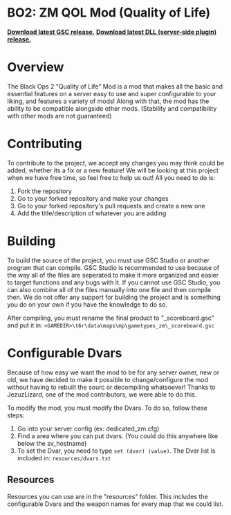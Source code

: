 BO2: ZM QOL Mod (Quality of Life)
===============================

**[Download latest GSC release.](https://github.com/mikzyy/zm-QoL-mod/releases)**
**[Download latest DLL (server-side plugin) release.](https://github.com/mikzyy/zm-QoL-mod/releases)**

# Overview

The Black Ops 2 "Quality of Life" Mod is a mod that makes all the basic and essential features on a server easy to use and super configurable to your liking, and features a variety of mods! Along with that, the mod has the ability to be compatible alongside other mods. (Stability and compatibility with other mods are not guaranteed)

# Contributing 

To contribute to the project, we accept any changes you may think could be added, whether its a fix or a new feature! We will be looking at this project when we have free time, 
so feel free to help us out! All you need to do is:
1. Fork the repository
2. Go to your forked repository and make your changes
3. Go to your forked repository's pull requests and create a new one
4. Add the title/description of whatever you are adding

# Building

To build the source of the project, you must use GSC Studio or another program that can compile. GSC Studio is recommended to use because of the way all of the files are seperated to make it more organized and easier to target functions and any bugs with it. If you cannot use GSC Studio, you can also combine all of the files manually into one file and then compile then. We do not offer any support for building the project and is something you do on your own if you have the knowledge to do so.

After compiling, you must rename the final product to "_scoreboard.gsc" and put it in: 
``<GAMEDIR>\t6r\data\maps\mp\gametypes_zm\_scoreboard.gsc``

# Configurable Dvars

Because of how easy we want the mod to be for any server owner, new or old, we have decided to make it possible to change/configure the mod without having to rebuilt the sourc
or decompiling whatsoever! Thanks to JezuzLizard, one of the mod contributors, we were able to do this.

To modify the mod, you must modify the Dvars. To do so, follow these steps:
1. Go into your server config (ex: dedicated_zm.cfg)
2. Find a area where you can put dvars. (You could do this anywhere like below the sv_hostname)
3. To set the Dvar, you need to type ``set (dvar) (value)``. The Dvar list is included in: ``resources/dvars.txt``

## Resources
Resources you can use are in the "resources" folder. This includes the configurable Dvars
and the weapon names for every map that we could list.
